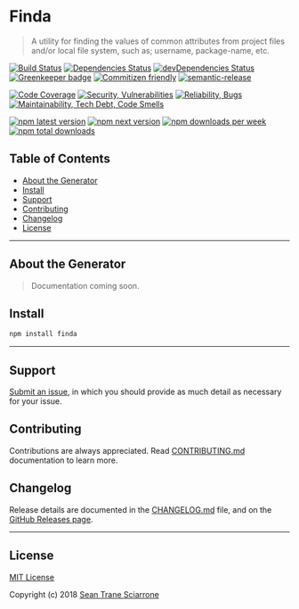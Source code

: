 # Finda

> A utility for finding the values of common attributes from project files and/or local file system, such as; username, package-name, etc.

[![Build Status](https://travis-ci.com/seantrane/finda.svg?branch=master)](https://travis-ci.com/seantrane/finda) [![Dependencies Status](https://david-dm.org/seantrane/finda/status.svg)](https://david-dm.org/seantrane/finda) [![devDependencies Status](https://david-dm.org/seantrane/finda/dev-status.svg)](https://david-dm.org/seantrane/finda?type=dev) [![Greenkeeper badge](https://badges.greenkeeper.io/seantrane/finda.svg)](https://greenkeeper.io/) [![Commitizen friendly](https://img.shields.io/badge/commitizen-friendly-brightgreen.svg)](http://commitizen.github.io/cz-cli/) [![semantic-release](https://img.shields.io/badge/%20%20%F0%9F%93%A6%F0%9F%9A%80-semantic--release-e10079.svg)](https://github.com/semantic-release/semantic-release)

[![Code Coverage](https://sonarcloud.io/api/project_badges/measure?project=seantrane_finda&metric=coverage)](https://sonarcloud.io/component_measures?id=seantrane_finda&metric=coverage) [![Security, Vulnerabilities](https://sonarcloud.io/api/project_badges/measure?project=seantrane_finda&metric=security_rating)](https://sonarcloud.io/component_measures?id=seantrane_finda&metric=Security) [![Reliability, Bugs](https://sonarcloud.io/api/project_badges/measure?project=seantrane_finda&metric=reliability_rating)](https://sonarcloud.io/component_measures?id=seantrane_finda&metric=Reliability) [![Maintainability, Tech Debt, Code Smells](https://sonarcloud.io/api/project_badges/measure?project=seantrane_finda&metric=sqale_rating)](https://sonarcloud.io/component_measures?id=seantrane_finda&metric=Maintainability)

[![npm latest version](https://img.shields.io/npm/v/finda/latest.svg)](https://www.npmjs.com/package/finda) [![npm next version](https://img.shields.io/npm/v/finda/next.svg)](https://www.npmjs.com/package/finda) [![npm downloads per week](https://img.shields.io/npm/dw/finda.svg)](https://www.npmjs.com/package/finda) [![npm total downloads](https://img.shields.io/npm/dt/finda.svg)](https://www.npmjs.com/package/finda)

## Table of Contents

- [About the Generator](#about)
- [Install](#install)
- [Support](#support)
- [Contributing](#contributing)
- [Changelog](#changelog)
- [License](#license)

---

## About the Generator <a id="about"></a>

> Documentation coming soon.

## Install <a id="install"></a>

```sh
npm install finda
```

---

## Support <a id="support"></a>

[Submit an issue](https://github.com/seantrane/finda/issues/new), in which you should provide as much detail as necessary for your issue.

## Contributing <a id="contributing"></a>

Contributions are always appreciated. Read [CONTRIBUTING.md](https://github.com/seantrane/finda/blob/master/CONTRIBUTING.md) documentation to learn more.

## Changelog <a id="changelog"></a>

Release details are documented in the [CHANGELOG.md](https://github.com/seantrane/finda/blob/master/CHANGELOG.md) file, and on the [GitHub Releases page](https://github.com/seantrane/finda/releases).

---

## License <a id="license"></a>

[MIT License](https://github.com/seantrane/finda/blob/master/LICENSE)

Copyright (c) 2018 [Sean Trane Sciarrone](https://github.com/seantrane)
